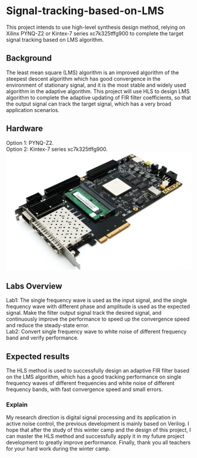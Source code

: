 # Signal-tracking-based-on-LMS
This project intends to use high-level synthesis design method, relying on Xilinx PYNQ-Z2 or Kintex-7 series xc7k325tffg900 to complete the target signal tracking based on LMS algorithm.
## Background
The least mean square (LMS) algorithm is an improved algorithm of the steepest descent algorithm which has good convergence in the environment of stationary signal, and it is the most stable and widely used algorithm in the adaptive algorithm. This project will use HLS to design LMS algorithm to complete the adaptive updating of FIR filter coefficients, so that the output signal can track the target signal, which has a very broad application scenarios.
## Hardware
Option 1: PYNQ-Z2.  
Option 2: Kintex-7 series xc7k325tffg900.  
![image](https://github.com/rx978871284/Signal-tracking-based-on-LMS/blob/main/image/7k325t.png)

## Labs Overview
Lab1: The single frequency wave is used as the input signal, and the single frequency wave with different phase and amplitude is used as the expected signal. Make the filter output signal track the desired signal,  and continuously improve the performance to speed up the convergence speed and reduce the steady-state error.  
Lab2: Convert single frequency wave to white noise of different frequency band and verify performance.
## Expected results
The HLS method is used to successfully design an adaptive FIR filter based on the LMS algorithm, which has a good tracking performance on single frequency waves of different frequencies and white noise of different frequency bands, with fast convergence speed and small errors.
### Explain
My research direction is digital signal processing and its application in active noise control, the previous development is mainly based on Verilog. I hope that after the study of this winter camp and the design of this project, I can master the HLS method and successfully apply it in my future project development to greatly improve performance. Finally, thank you all teachers for your hard work during the winter camp.

